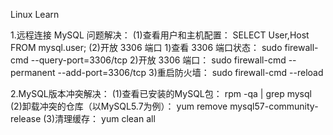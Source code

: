 Linux Learn

1.远程连接 MySQL 问题解决：
(1)查看用户和主机配置：
SELECT User,Host FROM mysql.user;
(2)开放 3306 端口
    1)查看 3306 端口状态：
        sudo firewall-cmd --query-port=3306/tcp
    2)开放 3306 端口：
        sudo firewall-cmd --permanent --add-port=3306/tcp
    3)重启防火墙：
        sudo firewall-cmd --reload

2.MySQL版本冲突解决：
(1)查看已安装的MySQL包：
    rpm -qa | grep mysql
(2)卸载冲突的仓库（以MySQL5.7为例）：
    yum remove mysql57-community-release
(3)清理缓存：
    yum clean all